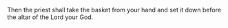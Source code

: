 Then the priest shall take the basket from your hand and set it down before the altar of the Lord your God.
